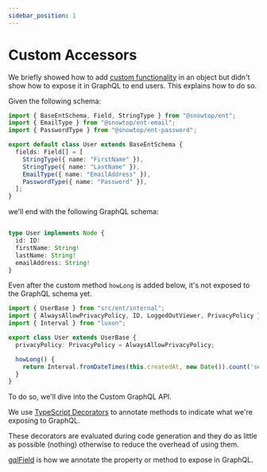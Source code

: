```yaml
---
sidebar_position: 1
---
```


# Custom Accessors

We briefly showed how to add [custom functionality](/docs/core-concepts/ent#custom-functionality) in an object but didn't show how to expose it in GraphQL to end users. This explains how to do so.

Given the following schema:

```ts title="src/schema/user.ts"
import { BaseEntSchema, Field, StringType } from "@snowtop/ent";
import { EmailType } from "@snowtop/ent-email";
import { PasswordType } from "@snowtop/ent-password";

export default class User extends BaseEntSchema {
  fields: Field[] = [
    StringType({ name: "FirstName" }),
    StringType({ name: "LastName" }),
    EmailType({ name: "EmailAddress" }),
    PasswordType({ name: "Password" }),
  ];
}
```

we'll end with the following GraphQL schema:

```ts title="src/graphql/schema.gql"

type User implements Node {
  id: ID!
  firstName: String!
  lastName: String!
  emailAddress: String!
}
```

Even after the custom method `howLong` is added below, it's not exposed to the GraphQL schema yet.

```ts title="src/ent/user.ts"
import { UserBase } from "src/ent/internal";
import { AlwaysAllowPrivacyPolicy, ID, LoggedOutViewer, PrivacyPolicy } from "@snowtop/ent"
import { Interval } from "luxon";

export class User extends UserBase {
  privacyPolicy: PrivacyPolicy = AlwaysAllowPrivacyPolicy;

  howLong() {
    return Interval.fromDateTimes(this.createdAt, new Date()).count('seconds');
  }
}
```

To do so, we'll dive into the Custom GraphQL API.

We use [TypeScript Decorators](https://www.typescriptlang.org/docs/handbook/decorators.html) to annotate methods to indicate what we're exposing to GraphQL.

These decorators are evaluated during code generation and they do as little as possible (nothing) otherwise to reduce the overhead of using them.

[gqlField](/docs/custom-graphql/gql-field) is how we annotate the property or method to expose in GraphQL.
